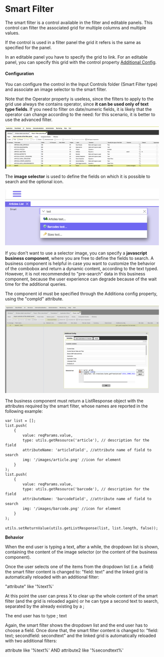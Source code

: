 # Smart Filter

The smart filter is a control available in the filter and editable panels. This control can filter the associated grid for multiple columns and multiple values.

If the control is used in a filter panel the grid it refers is the same as specified for the panel.

In an editable panel you have to specify the grid to link. For an editable panel, you can specify this grid with the control property [Additional Config](3-1-8-panels-list/3-1-8-4-controls-properties.md).  


#### Configuration

You can configure the control in the Input Controls folder \(Smart Filter type\) and associate an image selector to the smart filter. 

Note that the Operator property is useless, since the filters to apply to the grid use always the contains operator, since **it can be used only of text type fields**. If you need to filter on date/numeric fields, it is likely that the operator can change according to the need: for this scenario, it is better to use the advanced filter.

![](../../../.gitbook/assets/image%20%284%29.png)

The **image selector** is used to define the fields on which it is possible to search and the optional icon.

![](../../../.gitbook/assets/image%20%285%29.png)

If you don't want to use a selector image, you can specify a **javascript business component**, where you are free to define the fields to search. A business component is helpful in case you want to customize the behavior of the combobox and return a dynamic content, according to the text typed. However, it is not recommended to "pre-search" data in this business component, because the user experience can degrade because of the wait time for the additional queries.

The component id must be specified through the Additiona config property, using the "compId" attribute.

![](../../../.gitbook/assets/image%20%283%29.png)

The business component must return a ListResponse object with the attributes required by the smart filter, whose names are reported in the following example:

```text
var list = [];
list.push(
    {
        value: reqParams.value,
        type: utils.getResource('article'), // description for the field
        attributeName: 'articleField', //attribute name of field to search
        img: '/images/article.png' //icon for element
    }
);
list.push(
    {
        value: reqParams.value,
        type: utils.getResource('barcode'), // description for the field
        attributeName: 'barcodeField', //attribute name of field to search
        img: '/images/barcode.png' //icon for element
    }
);

utils.setReturnValue(utils.getListResponse(list, list.length, false));
```



**Behavior**

When the end user is typing a text, after a while, the dropdown list is shown, containing the content of the image selector \(or the content of the business component\).

Once the user selects one of the items from the dropdown list \(i.e. a field\) the smart filter content is changed to: "field: text" and the linked grid is automatically reloaded with an additional filter:

 "attribute" like '%text%'

At this point the user can press X to clear up the whole content of the smart filter \(and the grid is reloaded again\) or he can type a second text to search, separated by the already existing by a ;

The end user has to type ; text

Again, the smart filter shows the dropdown list and the end user has to choose a field. Once done that, the smart filter content is changed to: "field: text; secondfield: secondtext" and the linked grid is automatically reloaded with two additional filters:

 attribute like '%text%' AND  attribute2 like '%secondtext%' 




